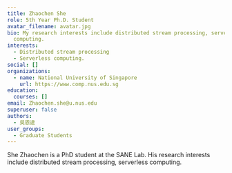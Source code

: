 ```yaml
---
title: Zhaochen She
role: 5th Year Ph.D. Student
avatar_filename: avatar.jpg
bio: My research interests include distributed stream processing, serverless
  computing.
interests:
  - Distributed stream processing
  - Serverless computing.
social: []
organizations:
  - name: National University of Singapore
    url: https://www.comp.nus.edu.sg
education:
  courses: []
email: Zhaochen.she@u.nus.edu
superuser: false
authors:
  - 吳恩達
user_groups:
  - Graduate Students
---
```

She Zhaochen is a PhD student at the SANE Lab. His research interests include distributed stream processing, serverless computing.